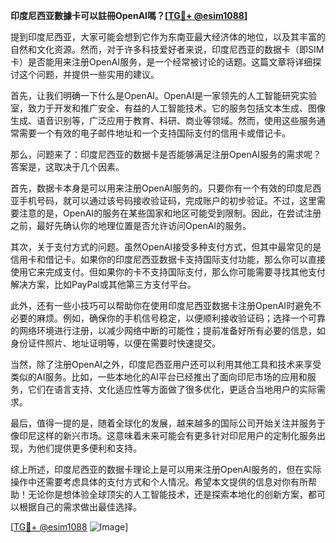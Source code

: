 **印度尼西亚數據卡可以註冊OpenAI嗎？[[TG💪+ @esim1088](https://t.me/s/esim1088)]**

提到印度尼西亚，大家可能会想到它作为东南亚最大经济体的地位，以及其丰富的自然和文化资源。然而，对于许多科技爱好者来说，印度尼西亚的数据卡（即SIM卡）是否能用来注册OpenAI服务，是一个经常被讨论的话题。这篇文章将详细探讨这个问题，并提供一些实用的建议。

首先，让我们明确一下什么是OpenAI。OpenAI是一家领先的人工智能研究实验室，致力于开发和推广安全、有益的人工智能技术。它的服务包括文本生成、图像生成、语音识别等，广泛应用于教育、科研、商业等领域。然而，使用这些服务通常需要一个有效的电子邮件地址和一个支持国际支付的信用卡或借记卡。

那么，问题来了：印度尼西亚的数据卡是否能够满足注册OpenAI服务的需求呢？答案是，这取决于几个因素。

首先，数据卡本身是可以用来注册OpenAI服务的。只要你有一个有效的印度尼西亚手机号码，就可以通过该号码接收验证码，完成账户的初步验证。不过，这里需要注意的是，OpenAI的服务在某些国家和地区可能受到限制。因此，在尝试注册之前，最好先确认你的地理位置是否允许访问OpenAI的服务。

其次，关于支付方式的问题。虽然OpenAI接受多种支付方式，但其中最常见的是信用卡和借记卡。如果你的印度尼西亚数据卡支持国际支付功能，那么你可以直接使用它来完成支付。但如果你的卡不支持国际支付，那么你可能需要寻找其他支付解决方案，比如PayPal或其他第三方支付平台。

此外，还有一些小技巧可以帮助你在使用印度尼西亚数据卡注册OpenAI时避免不必要的麻烦。例如，确保你的手机信号稳定，以便顺利接收验证码；选择一个可靠的网络环境进行注册，以减少网络中断的可能性；提前准备好所有必要的信息，如身份证件照片、地址证明等，以便在需要时快速提交。

当然，除了注册OpenAI之外，印度尼西亚用户还可以利用其他工具和技术来享受类似的AI服务。比如，一些本地化的AI平台已经推出了面向印尼市场的应用和服务，它们在语言支持、文化适应性等方面做了很多优化，更适合当地用户的实际需求。

最后，值得一提的是，随着全球化的发展，越来越多的国际公司开始关注并服务于像印尼这样的新兴市场。这意味着未来可能会有更多针对印尼用户的定制化服务出现，为他们提供更多便利和支持。

综上所述，印度尼西亚的数据卡理论上是可以用来注册OpenAI服务的，但在实际操作中还需要考虑具体的支付方式和个人情况。希望本文提供的信息对你有所帮助！无论你是想体验全球顶尖的人工智能技术，还是探索本地化的创新方案，都可以根据自己的需求做出最佳选择。

[[TG💪+ @esim1088](https://t.me/s/esim1088) ![Image](https://i.postimg.cc/4NQfJmqS/Snipaste-2025-05-13-00-14-12.png)]